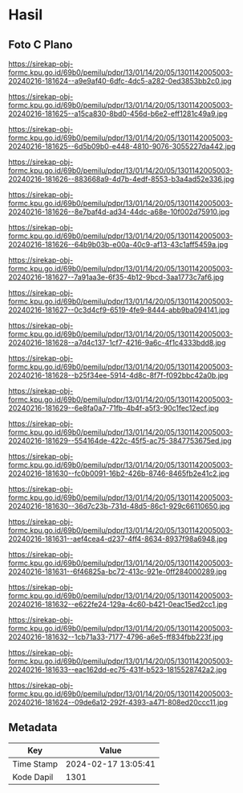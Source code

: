 # Hasil

## Foto C Plano

https://sirekap-obj-formc.kpu.go.id/69b0/pemilu/pdpr/13/01/14/20/05/1301142005003-20240216-181624--a9e9af40-6dfc-4dc5-a282-0ed3853bb2c0.jpg

https://sirekap-obj-formc.kpu.go.id/69b0/pemilu/pdpr/13/01/14/20/05/1301142005003-20240216-181625--a15ca830-8bd0-456d-b6e2-eff1281c49a9.jpg

https://sirekap-obj-formc.kpu.go.id/69b0/pemilu/pdpr/13/01/14/20/05/1301142005003-20240216-181625--6d5b09b0-e448-4810-9076-3055227da442.jpg

https://sirekap-obj-formc.kpu.go.id/69b0/pemilu/pdpr/13/01/14/20/05/1301142005003-20240216-181626--883668a9-4d7b-4edf-8553-b3a4ad52e336.jpg

https://sirekap-obj-formc.kpu.go.id/69b0/pemilu/pdpr/13/01/14/20/05/1301142005003-20240216-181626--8e7baf4d-ad34-44dc-a68e-10f002d75910.jpg

https://sirekap-obj-formc.kpu.go.id/69b0/pemilu/pdpr/13/01/14/20/05/1301142005003-20240216-181626--64b9b03b-e00a-40c9-af13-43c1aff5459a.jpg

https://sirekap-obj-formc.kpu.go.id/69b0/pemilu/pdpr/13/01/14/20/05/1301142005003-20240216-181627--7a91aa3e-6f35-4b12-9bcd-3aa1773c7af6.jpg

https://sirekap-obj-formc.kpu.go.id/69b0/pemilu/pdpr/13/01/14/20/05/1301142005003-20240216-181627--0c3d4cf9-6519-4fe9-8444-abb9ba094141.jpg

https://sirekap-obj-formc.kpu.go.id/69b0/pemilu/pdpr/13/01/14/20/05/1301142005003-20240216-181628--a7d4c137-1cf7-4216-9a6c-4f1c4333bdd8.jpg

https://sirekap-obj-formc.kpu.go.id/69b0/pemilu/pdpr/13/01/14/20/05/1301142005003-20240216-181628--b25f34ee-5914-4d8c-8f7f-f092bbc42a0b.jpg

https://sirekap-obj-formc.kpu.go.id/69b0/pemilu/pdpr/13/01/14/20/05/1301142005003-20240216-181629--6e8fa0a7-71fb-4b4f-a5f3-90c1fec12ecf.jpg

https://sirekap-obj-formc.kpu.go.id/69b0/pemilu/pdpr/13/01/14/20/05/1301142005003-20240216-181629--554164de-422c-45f5-ac75-3847753675ed.jpg

https://sirekap-obj-formc.kpu.go.id/69b0/pemilu/pdpr/13/01/14/20/05/1301142005003-20240216-181630--fc0b0091-16b2-426b-8746-8465fb2e41c2.jpg

https://sirekap-obj-formc.kpu.go.id/69b0/pemilu/pdpr/13/01/14/20/05/1301142005003-20240216-181630--36d7c23b-731d-48d5-86c1-929c66110650.jpg

https://sirekap-obj-formc.kpu.go.id/69b0/pemilu/pdpr/13/01/14/20/05/1301142005003-20240216-181631--aef4cea4-d237-4ff4-8634-8937f98a6948.jpg

https://sirekap-obj-formc.kpu.go.id/69b0/pemilu/pdpr/13/01/14/20/05/1301142005003-20240216-181631--6f46825a-bc72-413c-921e-0ff284000289.jpg

https://sirekap-obj-formc.kpu.go.id/69b0/pemilu/pdpr/13/01/14/20/05/1301142005003-20240216-181632--e622fe24-129a-4c60-b421-0eac15ed2cc1.jpg

https://sirekap-obj-formc.kpu.go.id/69b0/pemilu/pdpr/13/01/14/20/05/1301142005003-20240216-181632--1cb71a33-7177-4796-a6e5-ff834fbb223f.jpg

https://sirekap-obj-formc.kpu.go.id/69b0/pemilu/pdpr/13/01/14/20/05/1301142005003-20240216-181633--eac162dd-ec75-431f-b523-1815528742a2.jpg

https://sirekap-obj-formc.kpu.go.id/69b0/pemilu/pdpr/13/01/14/20/05/1301142005003-20240216-181624--09de6a12-292f-4393-a471-808ed20ccc11.jpg


## Metadata

| Key        | Value               |
| ---------- | ------------------- |
| Time Stamp | 2024-02-17 13:05:41 |
| Kode Dapil | 1301                |



